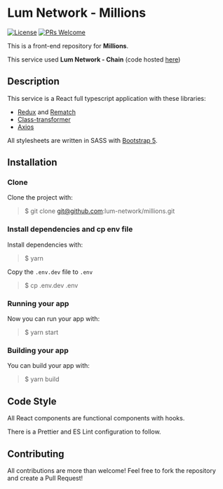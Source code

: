 # Lum Network - Millions

[![License](https://img.shields.io/badge/License-Apache%202.0-blue.svg)](https://opensource.org/licenses/Apache-2.0)
[![PRs Welcome](https://img.shields.io/badge/PRs-welcome-brightgreen.svg)](https://github.com/lum-network/millions/pulls)

This is a front-end repository for **Millions**.

This service used **Lum Network - Chain** (code hosted [here](https://github.com/lum-network/chain))

## Description

This service is a React full typescript application with these libraries:

- [Redux](https://react-redux.js.org/) and [Rematch](https://rematchjs.org/)
- [Class-transformer](https://github.com/typestack/class-transformer)
- [Axios](https://github.com/axios/axios)

All stylesheets are written in SASS with [Bootstrap 5](https://getbootstrap.com/).

## Installation

### Clone

Clone the project with:

> $ git clone git@github.com:lum-network/millions.git

### Install dependencies and cp env file

Install dependencies with:

> $ yarn

Copy the `.env.dev` file to `.env`

> $ cp .env.dev .env

### Running your app

Now you can run your app with:

> $ yarn start

### Building your app

You can build your app with:

> $ yarn build

## Code Style

All React components are functional components with hooks.

There is a Prettier and ES Lint configuration to follow.

## Contributing

All contributions are more than welcome! Feel free to fork the repository and create a Pull Request!
